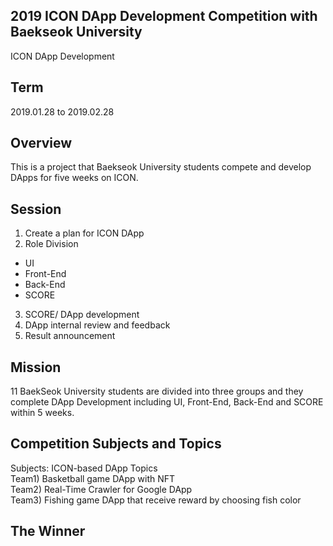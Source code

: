 
## 2019 ICON DApp Development Competition with Baekseok University
ICON DApp Development 

## Term
2019.01.28 to 2019.02.28

## Overview
This is a project that Baekseok University students compete and develop DApps for five weeks on ICON. <br>

## Session 
1. Create a plan for ICON DApp <br>
2. Role Division <br> 
  - UI 
  - Front-End 
  - Back-End 
  - SCORE
3. SCORE/ DApp development <br> 
4. DApp internal review and feedback <br> 
5. Result announcement <br>

## Mission 
11 BaekSeok University students are divided into three groups and they complete DApp Development including UI, Front-End, Back-End and SCORE within 5 weeks. <br>

## Competition Subjects and Topics
Subjects: ICON-based DApp
Topics <br>
Team1) Basketball game DApp with NFT <br>
Team2) Real-Time Crawler for Google DApp <br>
Team3) Fishing game DApp that receive reward by choosing fish color <br>

## The Winner 
